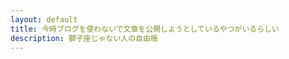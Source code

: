 ```yaml
---
layout: default
title: 今時ブログを使わないで文章を公開しようとしているやつがいるらしい
description: 獅子座じゃない人の自由帳
---
```


<meta http-equiv="refresh" content="0;url=https://notleonian.github.io/blog/20220400.pdf">
